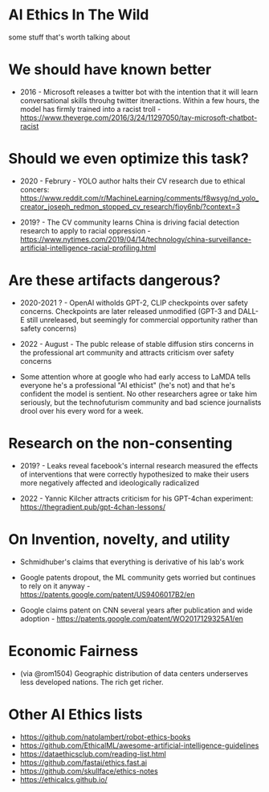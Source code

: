 # AI Ethics In The Wild

some stuff that's worth talking about


# We should have known better

* 2016 - Microsoft releases a twitter bot with the intention that it will learn conversational skills throuhg twitter itneractions. Within a few hours, the model has firmly trained into a racist troll - https://www.theverge.com/2016/3/24/11297050/tay-microsoft-chatbot-racist


# Should we even optimize this task?

* 2020 - Februry - YOLO author halts their CV research due to ethical concers: https://www.reddit.com/r/MachineLearning/comments/f8wsyg/nd_yolo_creator_joseph_redmon_stopped_cv_research/fioy6nb/?context=3

* 2019? - The CV community learns China is driving facial detection research to apply to racial oppression - https://www.nytimes.com/2019/04/14/technology/china-surveillance-artificial-intelligence-racial-profiling.html 


# Are these artifacts dangerous?

* 2020-2021 ? - OpenAI witholds GPT-2, CLIP checkpoints over safety concerns. Checkpoints are later released unmodified (GPT-3 and DALL-E still unreleased, but seemingly for commercial opportunity rather than safety concerns)

* 2022 - August - The publc release of stable diffusion stirs concerns in the professional art community and attracts criticism over safety concerns

* Some attention whore at google who had early access to LaMDA tells everyone he's a professional "AI ethicist" (he's not) and that he's confident the model is sentient. No other researchers agree or take him seriously, but the technofuturism community and bad science journalists drool over his every word for a week.


# Research on the non-consenting

* 2019? - Leaks reveal facebook's internal research measured the effects of interventions that were correctly hypothesized to make their users more negatively affected and ideologically radicalized

* 2022 - Yannic Kilcher attracts criticism for his GPT-4chan experiment: https://thegradient.pub/gpt-4chan-lessons/


# On Invention, novelty, and utility

* Schmidhuber's claims that everything is derivative of his lab's work

* Google patents dropout, the ML community gets worried but continues to rely on it anyway - https://patents.google.com/patent/US9406017B2/en
* Google claims patent on CNN several years after publication and wide adoption - https://patents.google.com/patent/WO2017129325A1/en


# Economic Fairness

* (via @rom1504) Geographic distribution of data centers underserves less developed nations. The rich get richer.

# Other AI Ethics lists

* https://github.com/natolambert/robot-ethics-books
* https://github.com/EthicalML/awesome-artificial-intelligence-guidelines
* https://dataethicsclub.com/reading-list.html
* https://github.com/fastai/ethics.fast.ai
* https://github.com/skullface/ethics-notes
* https://ethicalcs.github.io/
